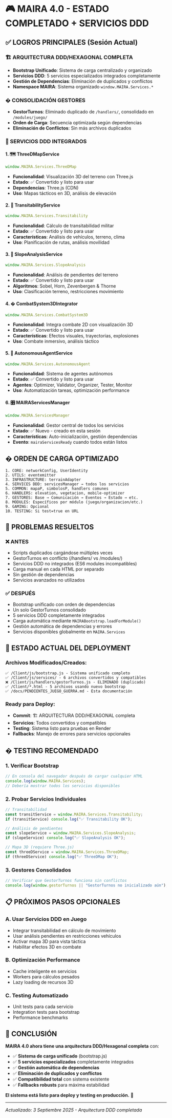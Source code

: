 # 🎮 MAIRA 4.0 - ESTADO COMPLETADO + SERVICIOS DDD

## ✅ LOGROS PRINCIPALES (Sesión Actual)

### 🏗️ ARQUITECTURA DDD/HEXAGONAL COMPLETA
- **Bootstrap Unificado**: Sistema de carga centralizado y organizado
- **Servicios DDD**: 5 servicios especializados integrados completamente
- **Gestión de Dependencias**: Eliminación de duplicados y conflictos
- **Namespace MAIRA**: Sistema organizado `window.MAIRA.Services.*`

### � CONSOLIDACIÓN GESTORES
- **GestorTurnos**: Eliminado duplicado de `/handlers/`, consolidado en `/modules/juego/`
- **Orden de Carga**: Secuencia optimizada según dependencias
- **Eliminación de Conflictos**: Sin más archivos duplicados

### 🚀 SERVICIOS DDD INTEGRADOS

#### 1. 🗺️ **ThreeDMapService** 
```javascript
window.MAIRA.Services.ThreeDMap
```
- **Funcionalidad**: Visualización 3D del terreno con Three.js
- **Estado**: ✅ Convertido y listo para usar
- **Dependencias**: Three.js (CDN)
- **Uso**: Mapas tácticos en 3D, análisis de elevación

#### 2. 🚛 **TransitabilityService**
```javascript
window.MAIRA.Services.Transitability
```
- **Funcionalidad**: Cálculo de transitabilidad militar
- **Estado**: ✅ Convertido y listo para usar
- **Características**: Análisis de vehículos, terreno, clima
- **Uso**: Planificación de rutas, análisis movilidad

#### 3. 📐 **SlopeAnalysisService**
```javascript
window.MAIRA.Services.SlopeAnalysis
```
- **Funcionalidad**: Análisis de pendientes del terreno
- **Estado**: ✅ Convertido y listo para usar
- **Algoritmos**: Sobel, Horn, Zevenbergen & Thorne
- **Uso**: Clasificación terreno, restricciones movimiento

#### 4. � **CombatSystem3DIntegrator**
```javascript
window.MAIRA.Services.CombatSystem3D
```
- **Funcionalidad**: Integra combate 2D con visualización 3D
- **Estado**: ✅ Convertido y listo para usar
- **Características**: Efectos visuales, trayectorias, explosiones
- **Uso**: Combate inmersivo, análisis táctico

#### 5. 🤖 **AutonomousAgentService**
```javascript
window.MAIRA.Services.AutonomousAgent
```
- **Funcionalidad**: Sistema de agentes autónomos
- **Estado**: ✅ Convertido y listo para usar
- **Agentes**: Optimizer, Validator, Organizer, Tester, Monitor
- **Uso**: Automatización tareas, optimización performance

#### 6. 🎛️ **MAIRAServicesManager**
```javascript
window.MAIRA.ServicesManager
```
- **Funcionalidad**: Gestor central de todos los servicios
- **Estado**: ✅ Nuevo - creado en esta sesión
- **Características**: Auto-inicialización, gestión dependencias
- **Evento**: `mairaServicesReady` cuando todos están listos

## � ORDEN DE CARGA OPTIMIZADO

```
1. CORE: networkConfig, UserIdentity
2. UTILS: eventemitter
3. INFRASTRUCTURE: terrainAdapter
4. SERVICES DDD: servicesManager → todos los servicios
5. COMMON: mapaP, simbolosP, handlers comunes
6. HANDLERS: elevation, vegetacion, mobile-optimizer
7. GESTORES: Base → Comunicación → Eventos → Estado → etc.
8. MODULES: Específicos por módulo (juego/organizacion/etc.)
9. GAMING: Opcional
10. TESTING: Si test=true en URL
```

## 🎯 PROBLEMAS RESUELTOS

### ❌ ANTES
- Scripts duplicados cargándose múltiples veces
- GestorTurnos en conflicto (/handlers/ vs /modules/)
- Servicios DDD no integrados (ES6 modules incompatibles)
- Carga manual en cada HTML por separado
- Sin gestión de dependencias
- Servicios avanzados no utilizados

### ✅ DESPUÉS
- Bootstrap unificado con orden de dependencias
- Un solo GestorTurnos consolidado
- 5 servicios DDD completamente integrados
- Carga automática mediante `MAIRABootstrap.loadForModule()`
- Gestión automática de dependencias y errores
- Servicios disponibles globalmente en `MAIRA.Services`

## 🚀 ESTADO ACTUAL DEL DEPLOYMENT

### Archivos Modificados/Creados:
```
✅ /Client/js/bootstrap.js - Sistema unificado completo
✅ /Client/js/services/ - 6 archivos convertidos y compatibles
❌ /Client/js/handlers/gestorTurnos.js - ELIMINADO (duplicado)
✅ /Client/*.html - 5 archivos usando nuevo bootstrap
✅ /docs/PENDIENTES_JUEGO_GUERRA.md - Esta documentación
```

### Ready para Deploy:
- **Commit**: 🏗️ ARQUITECTURA DDD/HEXAGONAL completa
- **Servicios**: Todos convertidos y compatibles
- **Testing**: Sistema listo para pruebas en Render
- **Fallbacks**: Manejo de errores para servicios opcionales

## � TESTING RECOMENDADO

### 1. **Verificar Bootstrap**
```javascript
// En consola del navegador después de cargar cualquier HTML
console.log(window.MAIRA.Services);
// Debería mostrar todos los servicios disponibles
```

### 2. **Probar Servicios Individuales**
```javascript
// Transitabilidad
const transitService = window.MAIRA.Services.Transitability;
if (transitService) console.log("✅ Transitability OK");

// Análisis de pendientes  
const slopeService = window.MAIRA.Services.SlopeAnalysis;
if (slopeService) console.log("✅ SlopeAnalysis OK");

// Mapa 3D (requiere Three.js)
const threeDService = window.MAIRA.Services.ThreeDMap;
if (threeDService) console.log("✅ ThreeDMap OK");
```

### 3. **Gestores Consolidados**
```javascript
// Verificar que GestorTurnos funciona sin conflictos
console.log(window.gestorTurnos || "GestorTurnos no inicializado aún");
```

## 📋 PRÓXIMOS PASOS OPCIONALES

### A. **Usar Servicios DDD en Juego**
- Integrar transitabilidad en cálculo de movimiento
- Usar análisis pendientes en restricciones vehículos  
- Activar mapa 3D para vista táctica
- Habilitar efectos 3D en combate

### B. **Optimización Performance**
- Cache inteligente en servicios
- Workers para cálculos pesados
- Lazy loading de recursos 3D

### C. **Testing Automatizado**
- Unit tests para cada servicio
- Integration tests para bootstrap
- Performance benchmarks

## 🎊 CONCLUSIÓN

**MAIRA 4.0 ahora tiene una arquitectura DDD/Hexagonal completa** con:

- ✅ **Sistema de carga unificado** (bootstrap.js)
- ✅ **5 servicios especializados** completamente integrados  
- ✅ **Gestión automática de dependencias**
- ✅ **Eliminación de duplicados y conflictos**
- ✅ **Compatibilidad total** con sistema existente
- ✅ **Fallbacks robusts** para máxima estabilidad

**El sistema está listo para deploy y testing en producción.** 🚀

---
*Actualizado: 3 Septiembre 2025 - Arquitectura DDD completada*
